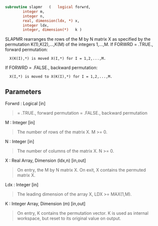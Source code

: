 ```fortran
subroutine slapmr	(	logical	forwrd,
		integer	m,
		integer	n,
		real, dimension(ldx, *)	x,
		integer	ldx,
		integer, dimension(*)	k )
```

 SLAPMR rearranges the rows of the M by N matrix X as specified
 by the permutation K(1),K(2),...,K(M) of the integers 1,...,M.
 If FORWRD = .TRUE.,  forward permutation:

      X(K(I),*) is moved X(I,*) for I = 1,2,...,M.

 If FORWRD = .FALSE., backward permutation:

      X(I,*) is moved to X(K(I),*) for I = 1,2,...,M.

## Parameters
Forwrd : Logical [in]
> = .TRUE., forward permutation
> = .FALSE., backward permutation

M : Integer [in]
> The number of rows of the matrix X. M >= 0.

N : Integer [in]
> The number of columns of the matrix X. N >= 0.

X : Real Array, Dimension (ldx,n) [in,out]
> On entry, the M by N matrix X.
> On exit, X contains the permuted matrix X.

Ldx : Integer [in]
> The leading dimension of the array X, LDX >= MAX(1,M).

K : Integer Array, Dimension (m) [in,out]
> On entry, K contains the permutation vector. K is used as
> internal workspace, but reset to its original value on
> output.

